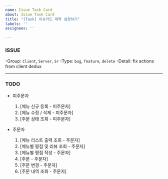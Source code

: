 ```yaml
---
name: Issue Task Card
about: Issue Task Card
title: "[Task] 이슈카드 제목 설정하기"
labels: ''
assignees: ''

---
```


### ISSUE
-Group: `Client`, `Server`, `Sr`
-Type: `bug`, `feature`, `delete`
-Detail: fix actions from client dedux

* * *
### TODO

* 피주문자
    1. [메뉴 신규 등록  - 피주문자]
    2. [메뉴 수정 / 삭제 - 피주문자]
    3. [주문 상태 조회 - 피주문자]

* 주문자
    1. [메뉴 리스트 출력 조회 - 주문자]
    2. [메뉴별 평점 및 리뷰 조회 - 주문자]
    3. [메뉴별 평점 작성 - 주문자]
    4. [주문 - 주문자]
    5. [주문 변경 - 주문자]
    6. [주문 내역 조회 - 주문자]
